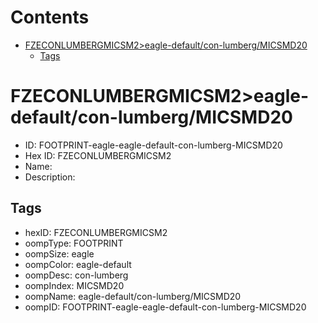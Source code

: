 



Contents
========

* [FZECONLUMBERGMICSM2>eagle-default/con-lumberg/MICSMD20](#fzeconlumbergmicsm2eagle-defaultcon-lumbergmicsmd20)
	* [Tags](#tags)

# FZECONLUMBERGMICSM2>eagle-default/con-lumberg/MICSMD20

- ID: FOOTPRINT-eagle-eagle-default-con-lumberg-MICSMD20
- Hex ID: FZECONLUMBERGMICSM2
- Name: 
- Description: 

## Tags

- hexID: FZECONLUMBERGMICSM2
- oompType: FOOTPRINT
- oompSize: eagle
- oompColor: eagle-default
- oompDesc: con-lumberg
- oompIndex: MICSMD20
- oompName: eagle-default/con-lumberg/MICSMD20
- oompID: FOOTPRINT-eagle-eagle-default-con-lumberg-MICSMD20
